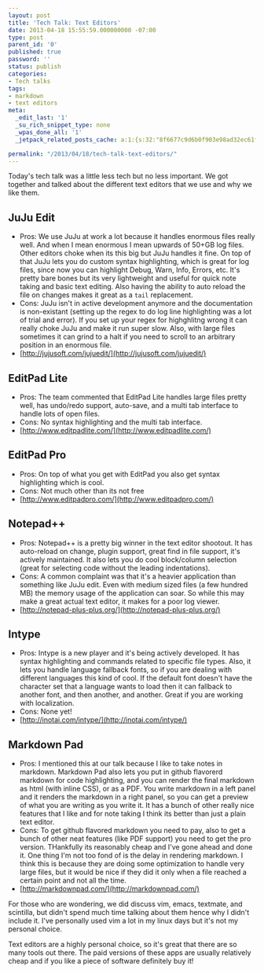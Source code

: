 ```yaml
---
layout: post
title: 'Tech Talk: Text Editors'
date: 2013-04-18 15:55:59.000000000 -07:00
type: post
parent_id: '0'
published: true
password: ''
status: publish
categories:
- Tech talks
tags:
- markdown
- text editors
meta:
  _edit_last: '1'
  _su_rich_snippet_type: none
  _wpas_done_all: '1'
  _jetpack_related_posts_cache: a:1:{s:32:"8f6677c9d6b0f903e98ad32ec61f8deb";a:2:{s:7:"expires";i:1559335486;s:7:"payload";a:3:{i:0;a:1:{s:2:"id";i:4568;}i:1;a:1:{s:2:"id";i:4244;}i:2;a:1:{s:2:"id";i:3536;}}}}

permalink: "/2013/04/18/tech-talk-text-editors/"
---
```

Today's tech talk was a little less tech but no less important. We got together and talked about the different text editors that we use and why we like them.

## JuJu Edit

- Pros: We use JuJu at work a lot because it handles enormous files really well. And when I mean enormous I mean upwards of 50+GB log files. Other editors choke when its this big but JuJu handles it fine. On top of that JuJu lets you do custom syntax highlighting, which is great for log files, since now you can highlight Debug, Warn, Info, Errors, etc. It's pretty bare bones but its very lightweight and useful for quick note taking and basic text editing. Also having the ability to auto reload the file on changes makes it great as a `tail` replacement.
- Cons: JuJu isn't in active development anymore and the documentation is non-existant (setting up the regex to do log line highlighting was a lot of trial and error). If you set up your regex for highghlitng wrong it can really choke JuJu and make it run super slow. Also, with large files sometimes it can grind to a halt if you need to scroll to an arbitrary position in an enormous file.
- [http://jujusoft.com/jujuedit/](http://jujusoft.com/jujuedit/)

## EditPad Lite

- Pros: The team commented that EditPad Lite handles large files pretty well, has undo/redo support, auto-save, and a multi tab interface to handle lots of open files. 
- Cons: No syntax highlighting and the multi tab interface. 
- [http://www.editpadlite.com/](http://www.editpadlite.com/)

## EditPad Pro

- Pros: On top of what you get with EditPad you also get syntax highlighting which is cool.
- Cons: Not much other than its not free
- [http://www.editpadpro.com/](http://www.editpadpro.com/)

## Notepad++

- Pros: Notepad++ is a pretty big winner in the text editor shootout. It has auto-reload on change, plugin support, great find in file support, it's actively maintained. It also lets you do cool block/column selection (great for selecting code without the leading indentations).
- Cons: A common complaint was that it's a heavier application than something like JuJu edit. Even with medium sized files (a few hundred MB) the memory usage of the application can soar. So while this may make a great actual text editor, it makes for a poor log viewer.
- [http://notepad-plus-plus.org/](http://notepad-plus-plus.org/)

## Intype

- Pros: Intype is a new player and it's being actively developed. It has syntax highlighting and commands related to specific file types. Also, it lets you handle language fallback fonts, so if you are dealing with different languages this kind of cool. If the default font doesn't have the character set that a language wants to load then it can fallback to another font, and then another, and another. Great if you are working with localization.
- Cons: None yet!
- [http://inotai.com/intype/](http://inotai.com/intype/)

## Markdown Pad

- Pros: I mentioned this at our talk because I like to take notes in markdown. Markdown Pad also lets you put in github flavorerd markdown for code highlighting, and you can render the final markdown as html (with inline CSS), or as a PDF. You write markdown in a left panel and it renders the markdown in a right panel, so you can get a preview of what you are writing as you write it. It has a bunch of other really nice features that I like and for note taking I think its better than just a plain text editor.
- Cons: To get github flavored markdown you need to pay, also to get a bunch of other neat features (like PDF support) you need to get the pro version. THankfully its reasonably cheap and I've gone ahead and done it. One thing I'm not too fond of is the delay in rendering markdown. I think this is because they are doing some optimization to handle very large files, but it would be nice if they did it only when a file reached a certain point and not all the time.
- [http://markdownpad.com/](http://markdownpad.com/)

For those who are wondering, we did discuss vim, emacs, textmate, and scintilla, but didn't spend much time talking about them hence why I didn't include it. I've personally used vim a lot in my linux days but it's not my personal choice.

Text editors are a highly personal choice, so it's great that there are so many tools out there. The paid versions of these apps are usually relatively cheap and if you like a piece of software definitely buy it!


